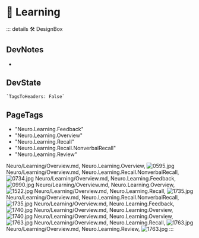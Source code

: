 
# 💜 <neuro>Learning</neuro>

::: details 🛠 <dev>DesignBox</dev>

## DevNotes

-

## DevState

```py
`TagsToHeaders: False`
```

<h2>PageTags</h2>

- "Neuro.Learning.Feedback"
- "Neuro.Learning.Overview"
- "Neuro.Learning.Recall"
- "Neuro.Learning.Recall.NonverbalRecall"
- "Neuro.Learning.Review"

Neuro/Learning/Overview.md, <dev>Neuro.Learning.Overview</dev>, ![0595.jpg](/PaperPhoto/0595.jpg)
Neuro/Learning/Overview.md, <dev>Neuro.Learning.Recall.NonverbalRecall</dev>, ![0734.jpg](/PaperPhoto/0734.jpg)
Neuro/Learning/Overview.md, <dev>Neuro.Learning.Feedback</dev>, ![0990.jpg](/PaperPhoto/0990.jpg)
Neuro/Learning/Overview.md, <dev>Neuro.Learning.Overview</dev>, ![1522.jpg](/PaperPhoto/1522.jpg)
Neuro/Learning/Overview.md, <dev>Neuro.Learning.Recall</dev>, ![1735.jpg](/PaperPhoto/1735.jpg)
Neuro/Learning/Overview.md, <dev>Neuro.Learning.Recall.NonverbalRecall</dev>, ![1735.jpg](/PaperPhoto/1735.jpg)
Neuro/Learning/Overview.md, <dev>Neuro.Learning.Feedback</dev>, ![1740.jpg](/PaperPhoto/1740.jpg)
Neuro/Learning/Overview.md, <dev>Neuro.Learning.Overview</dev>, ![1740.jpg](/PaperPhoto/1740.jpg)
Neuro/Learning/Overview.md, <dev>Neuro.Learning.Overview</dev>, ![1763.jpg](/PaperPhoto/1763.jpg)
Neuro/Learning/Overview.md, <dev>Neuro.Learning.Recall</dev>, ![1763.jpg](/PaperPhoto/1763.jpg)
Neuro/Learning/Overview.md, <dev>Neuro.Learning.Review</dev>, ![1763.jpg](/PaperPhoto/1763.jpg)
:::
